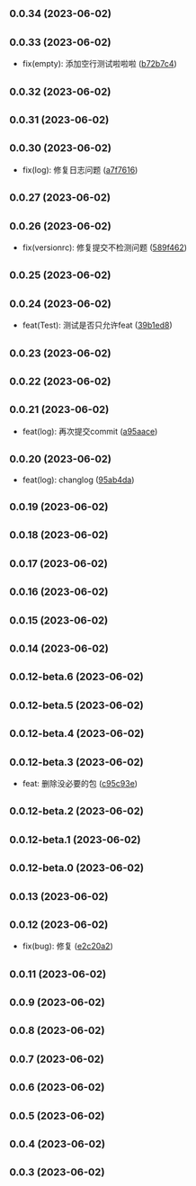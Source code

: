 ## <small>0.0.34 (2023-06-02)</small>




## <small>0.0.33 (2023-06-02)</small>

* fix(empty): 添加空行测试啦啦啦 ([b72b7c4](https://github.com/HikeBao/mock/commit/b72b7c4))



## <small>0.0.32 (2023-06-02)</small>




## <small>0.0.31 (2023-06-02)</small>




## <small>0.0.30 (2023-06-02)</small>

* fix(log): 修复日志问题 ([a7f7616](https://github.com/HikeBao/mock/commit/a7f7616))



## <small>0.0.27 (2023-06-02)</small>




## <small>0.0.26 (2023-06-02)</small>

* fix(versionrc): 修复提交不检测问题 ([589f462](https://github.com/HikeBao/mock/commit/589f462))



## <small>0.0.25 (2023-06-02)</small>




## <small>0.0.24 (2023-06-02)</small>

* feat(Test): 测试是否只允许feat ([39b1ed8](https://github.com/HikeBao/mock/commit/39b1ed8))



## <small>0.0.23 (2023-06-02)</small>




## <small>0.0.22 (2023-06-02)</small>




## <small>0.0.21 (2023-06-02)</small>

* feat(log): 再次提交commit ([a95aace](https://github.com/HikeBao/mock/commit/a95aace))



## <small>0.0.20 (2023-06-02)</small>

* feat(log): changlog ([95ab4da](https://github.com/HikeBao/mock/commit/95ab4da))



## <small>0.0.19 (2023-06-02)</small>




## <small>0.0.18 (2023-06-02)</small>




## <small>0.0.17 (2023-06-02)</small>




## <small>0.0.16 (2023-06-02)</small>




## <small>0.0.15 (2023-06-02)</small>




## <small>0.0.14 (2023-06-02)</small>




## <small>0.0.12-beta.6 (2023-06-02)</small>




## <small>0.0.12-beta.5 (2023-06-02)</small>




## <small>0.0.12-beta.4 (2023-06-02)</small>




## <small>0.0.12-beta.3 (2023-06-02)</small>

* feat: 删除没必要的包 ([c95c93e](https://github.com/HikeBao/mock/commit/c95c93e))



## <small>0.0.12-beta.2 (2023-06-02)</small>




## <small>0.0.12-beta.1 (2023-06-02)</small>




## <small>0.0.12-beta.0 (2023-06-02)</small>




## <small>0.0.13 (2023-06-02)</small>




## <small>0.0.12 (2023-06-02)</small>

* fix(bug): 修复 ([e2c20a2](https://github.com/HikeBao/mock/commit/e2c20a2))



## <small>0.0.11 (2023-06-02)</small>




## <small>0.0.9 (2023-06-02)</small>




## <small>0.0.8 (2023-06-02)</small>




## <small>0.0.7 (2023-06-02)</small>




## <small>0.0.6 (2023-06-02)</small>




## <small>0.0.5 (2023-06-02)</small>




## <small>0.0.4 (2023-06-02)</small>




## <small>0.0.3 (2023-06-02)</small>




